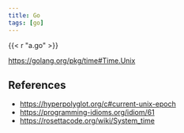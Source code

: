```yaml
---
title: Go
tags: [go]
---
```


{{< r "a.go" >}}

<https://golang.org/pkg/time#Time.Unix>

## References

- <https://hyperpolyglot.org/c#current-unix-epoch>
- <https://programming-idioms.org/idiom/61>
- <https://rosettacode.org/wiki/System_time>

